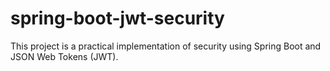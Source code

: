 # spring-boot-jwt-security
This project is a practical implementation of security using Spring Boot and JSON Web Tokens (JWT).

